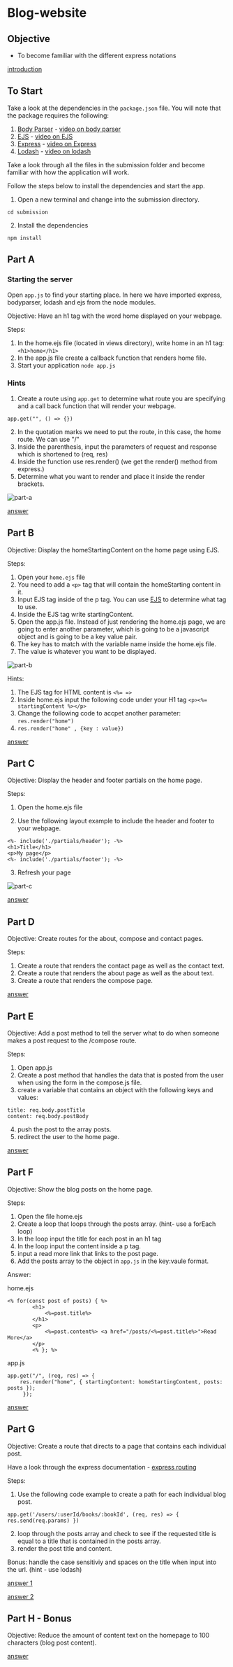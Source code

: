 # Blog-website

## Objective

- To become familiar with the different express notations

[introduction](https://www.loom.com/share/11dc8322434d42b1a65f9aa9785f98d9?sharedAppSource=personal_library)

## To Start

Take a look at the dependencies in the `package.json` file. You will note that the package requires the following:

1. [Body Parser](https://www.npmjs.com/package/body-parser) - [video on body parser](https://www.youtube.com/watch?v=vKlybue_yMQ&ab_channel=codedamn)
2. [EJS](https://ejs.co/#docs) - [video on EJS](https://www.youtube.com/watch?v=lYVKbAn5Od0&ab_channel=RaddyTheBrand)
3. [Express](https://expressjs.com/en/guide/routing.html) - [video on Express](https://www.youtube.com/watch?v=JlgKybraoy4&ab_channel=ProgramWithErik)
4. [Lodash](https://lodash.com/) - [video on lodash](https://www.youtube.com/watch?v=YyxliogSwrM&ab_channel=iEatWebsites)

Take a look through all the files in the submission folder and become familiar with how the application will work.

Follow the steps below to install the dependencies and start the app.

1. Open a new terminal and change into the submission directory.

`cd submission`

2. Install the dependencies

`npm install`


## Part A

### Starting the server

Open `app.js` to find your starting place. In here we have imported express, bodyparser, lodash and ejs from the node modules.

Objective: Have an h1 tag with the word home displayed on your webpage.

Steps:

1. In the home.ejs file (located in views directory), write home in an h1 tag: `<h1>home</h1>`
2. In the app.js file create a callback function that renders home file.
3. Start your application `node app.js`

[](image)

### Hints

1. Create a route using `app.get` to determine what route you are specifying and a call back function that will render your webpage.

`app.get("", () => {})`

2. In the quotation marks we need to put the route, in this case, the home route. We can use "/"
3. Inside the parenthesis, input the parameters of request and response which is shortened to (req, res)
4. Inside the function use res.render() (we get the render() method from express.)
5. Determine what you want to render and place it inside the render brackets.

![part-a](submission/docs/part-a.png)

[answer](https://www.loom.com/share/022a968913054ded80d7f3157d31bd9f?sharedAppSource=personal_library)


## Part B

Objective: Display the homeStartingContent on the home page using EJS.

Steps:

1. Open your `home.ejs` file
2. You need to add a `<p>` tag that will contain the homeStarting content in it.
3. Input EJS tag inside of the p tag. You can use [EJS](https://ejs.co/#docs) to determine what tag to use.
4. Inside the EJS tag write startingContent.
5. Open the app.js file. Instead of just rendering the home.ejs page, we are going to enter another parameter, which is going to be a javascript object and is going to be a key value pair.
6. The key has to match with the variable name inside the home.ejs file.
7. The value is whatever you want to be displayed.

![part-b](submission/docs/part-b.png)

Hints:

1. The EJS tag for HTML content is `<%= =>`
2. Inside home.ejs input the following code under your H1 tag `<p><%= startingContent %></p>`
3. Change the following code to accpet another parameter: `res.render("home")`
4. `res.render("home" , {key : value})`

[answer](https://www.loom.com/share/696c51fba31e4e5cacaee906c82e9e9f?sharedAppSource=personal_library)


## Part C

Objective: Display the header and footer partials on the home page.

Steps:

1. Open the home.ejs file

2. Use the following layout example to include the header and footer to your webpage.

```
<%- include('./partials/header'); -%>
<h1>Title</h1>
<p>My page</p>
<%- include('./partials/footer'); -%>
```

3. Refresh your page

![part-c](submission/docs/part-c.png)

[answer](https://www.loom.com/share/8088db24b5254215a86c255719e82028?sharedAppSource=personal_library)

## Part D

Objective: Create routes for the about, compose and contact pages.

Steps:

1. Create a route that renders the contact page as well as the contact text.
2. Create a route that renders the about page as well as the about text.
3. Create a route that renders the compose page.

[answer](https://www.loom.com/share/695520f3678c4d318d3e5d8140b1f45c?sharedAppSource=personal_library)


## Part E

Objective: Add a post method to tell the server what to do when someone makes a post request to the /compose route.

Steps:

1. Open app.js
2. Create a post method that handles the data that is posted from the user when using the form in the compose.js file.
3. create a variable that contains an object with the following keys and values:

```
title: req.body.postTitle
content: req.body.postBody
```

4. push the post to the array posts.
5. redirect the user to the home page.

[answer](https://www.loom.com/share/05ec665552b24750a8f54e9f63346b3e?sharedAppSource=personal_library)


## Part F

Objective: Show the blog posts on the home page.

Steps:

1. Open the file home.ejs
2. Create a loop that loops through the posts array. (hint- use a forEach loop)
3. In the loop input the title for each post in an h1 tag
4. In the loop input the content inside a p tag.
5. input a read more link that links to the post page.
6. Add the posts array to the object in `app.js` in the key:vaule format.

Answer:

home.ejs

```
<% for(const post of posts) { %>
        <h1>
            <%=post.title%>
        </h1>
        <p>
            <%=post.content%> <a href="/posts/<%=post.title%>">Read More</a>
        </p>
        <% }; %>
```

app.js

```
app.get("/", (req, res) => { 
    res.render("home", { startingContent: homeStartingContent, posts: posts });
     });
```

[answer](https://www.loom.com/share/81bac20989784ab3953ab3620e41156f?sharedAppSource=personal_library)

## Part G

Objective: Create a route that directs to a page that contains each individual post.

Have a look through the express documentation - [express routing](https://expressjs.com/en/guide/routing.html)

Steps:

1. Use the following code example to create a path for each individual blog post.

```
app.get('/users/:userId/books/:bookId', (req, res) => { res.send(req.params) })
```

2. loop through the posts array and check to see if the requested title is equal to a title that is contained in the posts array.
3. render the post title and content.

Bonus: handle the case sensitiviy and spaces on the title when input into the url. (hint - use lodash)

[answer 1](https://www.loom.com/share/4b010543c4614c24bfaffdb9fded3049?sharedAppSource=personal_library)


[answer 2](https://www.loom.com/share/89ea8e4453e241ba93ccc27f0fbf8390?sharedAppSource=personal_library)

## Part H - Bonus

Objective: Reduce the amount of content text on the homepage to 100 characters (blog post content).

[answer](https://www.loom.com/share/37ca52a4b25241799923784bdf98d2a3?sharedAppSource=personal_library)
